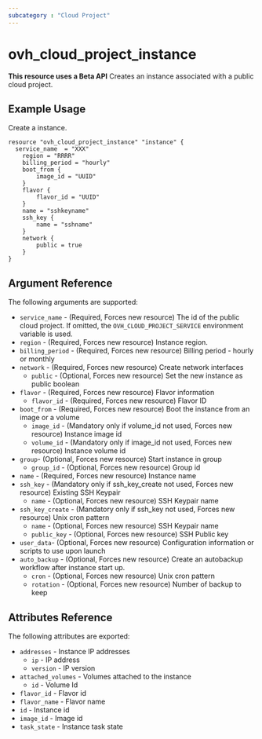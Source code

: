 ```yaml
---
subcategory : "Cloud Project"
---
```


# ovh_cloud_project_instance

**This resource uses a Beta API**
Creates an instance associated with a public cloud project.

## Example Usage

Create a instance.

```hcl
resource "ovh_cloud_project_instance" "instance" {
  service_name  = "XXX"
    region = "RRRR"
    billing_period = "hourly"
    boot_from {
        image_id = "UUID"
    }
    flavor {
        flavor_id = "UUID"
    }
    name = "sshkeyname"
    ssh_key {
        name = "sshname"
    }
    network {
        public = true
    }  
}
```

## Argument Reference

The following arguments are supported:

* `service_name` - (Required, Forces new resource) The id of the public cloud project. If omitted,
  the `OVH_CLOUD_PROJECT_SERVICE` environment variable is used.
* `region` - (Required, Forces new resource) Instance region.
* `billing_period` - (Required, Forces new resource) Billing period - hourly or monthly
* `network` - (Required, Forces new resource) Create network interfaces
  * `public` - (Optional, Forces new resource) Set the new instance as public boolean
* `flavor` - (Required, Forces new resource) Flavor information
  * `flavor_id` - (Required, Forces new resource) Flavor ID
* `boot_from` - (Required, Forces new resource) Boot the instance from an image or a volume
  * `image_id` - (Mandatory only if volume_id not used, Forces new resource) Instance image id
  * `volume_id` - (Mandatory only if image_id not used, Forces new resource) Instance volume id
* `group`- (Optional, Forces new resource) Start instance in group
  * `group_id` - (Optional, Forces new resource) Group id
* `name` - (Required, Forces new resource) Instance name
* `ssh_key` - (Mandatory only if ssh_key_create not used, Forces new resource) Existing SSH Keypair
  * `name` - (Optional, Forces new resource) SSH Keypair name
* `ssh_key_create` - (Mandatory only if ssh_key not used, Forces new resource) Unix cron pattern
  * `name` - (Optional, Forces new resource) SSH Keypair name
  * `public_key` - (Optional, Forces new resource) SSH Public key
* `user_data`- (Optional, Forces new resource) Configuration information or scripts to use upon launch
* `auto_backup` - (Optional, Forces new resource) Create an autobackup workflow after instance start up.
  * `cron` - (Optional, Forces new resource) Unix cron pattern
  * `rotation` - (Optional, Forces new resource) Number of backup to keep

## Attributes Reference

The following attributes are exported:

* `addresses` - Instance IP addresses
  * `ip` - IP address
  * `version` - IP version
* `attached_volumes` - Volumes attached to the instance
  * `id` - Volume Id
* `flavor_id` - Flavor id
* `flavor_name` - Flavor name
* `id` - Instance id
* `image_id` - Image id
* `task_state` - Instance task state
